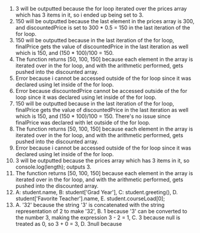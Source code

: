1. 3 will be outputted because the for loop iterated over the prices array which has 3 items in it, so i ended up being set to 3.  
2. 150 will be outputted because the last element in the prices array is 300, and discountedPrice is set to 300 * 0.5 = 150 in the last iteration of the for loop.  
3. 150 will be outputted because in the last iteration of the for loop, finalPrice gets the value of discountedPrice in the last iteration as well which is 150, and (150 * 100)/100 = 150.  
4. The function returns [50, 100, 150] because each element in the array is iterated over in the for loop, and with the arithmetic performed, gets pushed into the discounted array.  
5. Error because i cannot be accessed outside of the for loop since it was declared using let inside of the for loop.  
6. Error because discountedPrice cannot be accessed outside of the for loop since it was declared using let inside of the for loop.  
7. 150 will be outputted because in the last iteration of the for loop, finalPrice gets the value of discountedPrice in the last iteration as well which is 150, and (150 * 100)/100 = 150. There's no issue since finalPrice was declared with let outside of the for loop.  
8. The function returns [50, 100, 150] because each element in the array is iterated over in the for loop, and with the arithmetic performed, gets pushed into the discounted array.  
9. Error because i cannot be accessed outside of the for loop since it was declared using let inside of the for loop.  
10. 3 will be outputted because the prices array which has 3 items in it, so console.log(length); outputs 3.  
11. The function returns [50, 100, 150] because each element in the array is iterated over in the for loop, and with the arithmetic performed, gets pushed into the discounted array.
12. A: student.name, B: student['Grad Year'], C: student.greeting(), D. student['Favorite Teacher'].name, E. student.courseLoad[0];  
13. A. '32' because the string '3' is concatenated with the string representation of 2 to make '32', B. 1 because '3' can be converted to the number 3, making the expression 3 - 2 = 1, C. 3 because null is treated as 0, so 3 + 0 = 3, D. 3null because 
